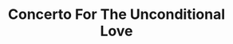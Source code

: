 ---
title: Concerto For The Unconditional Love
year: 2006-01-01
writer: Robby Valentine
composer: Robby Valentine
---